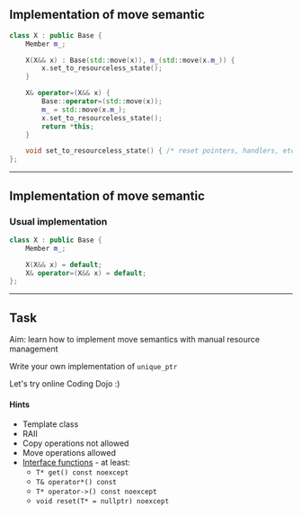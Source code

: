 ## Implementation of move semantic

```cpp
class X : public Base {
    Member m_;

    X(X&& x) : Base(std::move(x)), m_(std::move(x.m_)) {
        x.set_to_resourceless_state();
    }

    X& operator=(X&& x) {
        Base::operator=(std::move(x));
        m_ = std::move(x.m_);
        x.set_to_resourceless_state();
        return *this;
    }

    void set_to_resourceless_state() { /* reset pointers, handlers, etc. */ }
};
```

---

## Implementation of move semantic

### Usual implementation

```cpp
class X : public Base {
    Member m_;

    X(X&& x) = default;
    X& operator=(X&& x) = default;
};
```

---

## Task

Aim: learn how to implement move semantics with manual resource management

Write your own implementation of `unique_ptr`

Let's try online Coding Dojo :)
<!-- .element: class="fragment highlight-green" -->

#### Hints

<!-- .element: class="fragment fade-in" -->

* <!-- .element: class="fragment fade-in" --> Template class
* <!-- .element: class="fragment fade-in" --> RAII
* <!-- .element: class="fragment fade-in" --> Copy operations not allowed
* <!-- .element: class="fragment fade-in" --> Move operations allowed
* <!-- .element: class="fragment fade-in" --> <a href="https://en.cppreference.com/w/cpp/memory/unique_ptr">Interface functions</a> - at least:
    * <code>T* get() const noexcept</code>
    * <code>T& operator*() const</code>
    * <code>T* operator->() const noexcept</code>
    * <code>void reset(T* = nullptr) noexcept</code>
